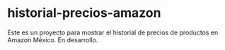 # historial-precios-amazon
Este es un proyecto para mostrar el historial de precios de productos en Amazon México. En desarrollo.
